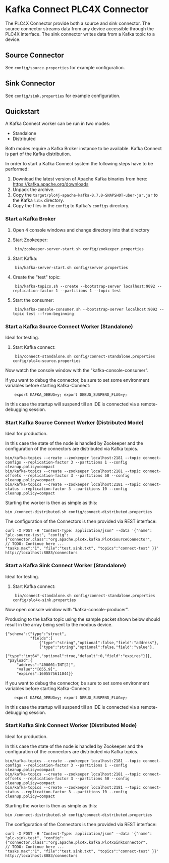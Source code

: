 <!--

  Licensed to the Apache Software Foundation (ASF) under one or more
  contributor license agreements.  See the NOTICE file distributed with
  this work for additional information regarding copyright ownership.
  The ASF licenses this file to You under the Apache License, Version 2.0
  (the "License"); you may not use this file except in compliance with
  the License.  You may obtain a copy of the License at

      http://www.apache.org/licenses/LICENSE-2.0

  Unless required by applicable law or agreed to in writing, software
  distributed under the License is distributed on an "AS IS" BASIS,
  WITHOUT WARRANTIES OR CONDITIONS OF ANY KIND, either express or implied.
  See the License for the specific language governing permissions and
  limitations under the License.

-->

# Kafka Connect PLC4X Connector

The PLC4X Connector provide both a source and sink connector.
The source connector streams data from any device accessible through the PLC4X interface.
The sink connector writes data from a Kafka topic to a device.

## Source Connector

See `config/source.properties` for example configuration.

## Sink Connector

See `config/sink.properties` for example configuration.

## Quickstart

A Kafka Connect worker can be run in two modes: 
- Standalone
- Distributed

Both modes require a Kafka Broker instance to be available.
Kafka Connect is part of the Kafka distribution. 

In order to start a Kafka Connect system the following steps have to be performed:

1) Download the latest version of Apache Kafka binaries from here: https://kafka.apache.org/downloads
2) Unpack the archive.
3) Copy the `target/plc4j-apache-kafka-0.7.0-SNAPSHOT-uber-jar.jar` to the Kafka `libs` directory.
4) Copy the files in the `config` to Kafka's `configs` directory.

### Start a Kafka Broker

1) Open 4 console windows and change directory into that directory
2) Start Zookeeper: 
        
        bin/zookeeper-server-start.sh config/zookeeper.properties 

3) Start Kafka:
        
        bin/kafka-server-start.sh config/server.properties

4) Create the "test" topic:
        
        bin/kafka-topics.sh --create --bootstrap-server localhost:9092 --replication-factor 1 --partitions 1 --topic test

5) Start the consumer:
        
        bin/kafka-console-consumer.sh --bootstrap-server localhost:9092 --topic test --from-beginning

### Start a Kafka Source Connect Worker (Standalone)

Ideal for testing. 

1) Start Kafka connect:
        
        bin/connect-standalone.sh config/connect-standalone.properties config/plc4x-source.properties

Now watch the console window with the "kafka-console-consumer". 

If you want to debug the connector, be sure to set some environment variables before starting Kafka-Connect:

        export KAFKA_DEBUG=y; export DEBUG_SUSPEND_FLAG=y;

In this case the startup will suspend till an IDE is connected via a remote-debugging session.

### Start Kafka Source Connect Worker (Distributed Mode)

Ideal for production.

In this case the state of the node is handled by Zookeeper and the configuration of the connectors are distributed via Kafka topics.

    bin/kafka-topics --create --zookeeper localhost:2181 --topic connect-configs --replication-factor 3 --partitions 1 --config cleanup.policy=compact
    bin/kafka-topics --create --zookeeper localhost:2181 --topic connect-offsets --replication-factor 3 --partitions 50 --config cleanup.policy=compact
    bin/kafka-topics --create --zookeeper localhost:2181 --topic connect-status --replication-factor 3 --partitions 10 --config cleanup.policy=compact

Starting the worker is then as simple as this:

    bin /connect-distributed.sh config/connect-distributed.properties
    
The configuration of the Connectors is then provided via REST interface:

    curl -X POST -H "Content-Type: application/json" --data '{"name": "plc-source-test", "config": {"connector.class":"org.apache.plc4x.kafka.Plc4xSourceConnector", 
    // TODO: Continue here ...
    "tasks.max":"1", "file":"test.sink.txt", "topics":"connect-test" }}' http://localhost:8083/connectors


### Start a Kafka Sink Connect Worker (Standalone)

Ideal for testing. 

1) Start Kafka connect:
        
        bin/connect-standalone.sh config/connect-standalone.properties config/plc4x-sink.properties

Now open console window with "kafka-console-producer".

Producing to the kafka topic using the sample packet shown below should result in the array being sent to the modbus device.

    {"schema":{"type":"struct",
               "fields":[
                   {"type":"string","optional":false,"field":"address"},
                   {"type":"string","optional":false,"field":"value"},
                   {"type":"int64","optional":true,"default":0,"field":"expires"}]},
     "payload":{
         "address":"400001:INT[2]",
         "value":"[655,9]",
         "expires":1605575611044}}

If you want to debug the connector, be sure to set some environment variables before starting Kafka-Connect:

        export KAFKA_DEBUG=y; export DEBUG_SUSPEND_FLAG=y;

In this case the startup will suspend till an IDE is connected via a remote-debugging session.

### Start Kafka Sink Connect Worker (Distributed Mode)

Ideal for production.

In this case the state of the node is handled by Zookeeper and the configuration of the connectors are distributed via Kafka topics.

    bin/kafka-topics --create --zookeeper localhost:2181 --topic connect-configs --replication-factor 3 --partitions 1 --config cleanup.policy=compact
    bin/kafka-topics --create --zookeeper localhost:2181 --topic connect-offsets --replication-factor 3 --partitions 50 --config cleanup.policy=compact
    bin/kafka-topics --create --zookeeper localhost:2181 --topic connect-status --replication-factor 3 --partitions 10 --config cleanup.policy=compact

Starting the worker is then as simple as this:

    bin /connect-distributed.sh config/connect-distributed.properties
    
The configuration of the Connectors is then provided via REST interface:

    curl -X POST -H "Content-Type: application/json" --data '{"name": "plc-sink-test", "config": {"connector.class":"org.apache.plc4x.kafka.Plc4xSinkConnector", 
    // TODO: Continue here ...
    "tasks.max":"1", "file":"test.sink.txt", "topics":"connect-test" }}' http://localhost:8083/connectors

